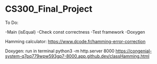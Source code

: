# CS300_Final_Project


To Do:

-Main (isEqual)
-Check const correctness
-Test framework
-Doxygen


Hamming calculator:
https://www.dcode.fr/hamming-error-correction 


Doxygen:
run in terminal python3 -m http.server 8000 
https://congenial-system-q7pq779wpw593gp7-8000.app.github.dev/classHamming.html
